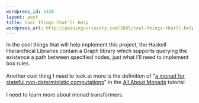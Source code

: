 ```yaml
--- 
wordpress_id: 1438
layout: post
title: Cool Things That'll Help
wordpress_url: http://passingcuriosity.com/2005/cool-things-thatll-help/
---
```

In the cool things that will help implement this project, the Haskell Hierarchical Libraries contain a Graph library which supports querying the existence a path between specified nodes, just what I'll need to implement box rules.<br /><br />Another cool thing I need to look at more is the definition of "<a href="http://www.nomaware.com/monads/html/xformerexamples.html#example24">a monad for stateful non-deterministic computations</a>" in the <a href="http://www.nomaware.com/monads/">All About Monads</a> tutorial. <br /><br />I need to learn more about monad transformers.
